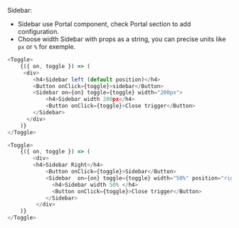 Sidebar:

 * Sidebar use Portal component, check Portal section to add configuration.
 * Choose width Sidebar with props as a string, you can precise units like `px` or `%` for exemple.


```js
<Toggle>
    {({ on, toggle }) => (
     <div>
        <h4>Sidebar left (default position)</h4>
        <Button onClick={toggle}>sidebar</Button>
        <Sidebar on={on} toggle={toggle} width="200px">
            <h4>Sidebar width 200px</h4>
            <Button onClick={toggle}>Close trigger</Button>
        </Sidebar>  
      </div>          
    )}
</Toggle> 
```
    
```js
<Toggle>
    {({ on, toggle }) => (
        <div>
        <h4>Sidebar Right</h4>
            <Button onClick={toggle}>Sidebar</Button>
            <Sidebar  on={on} toggle={toggle} width="50%" position="right">
              <h4>Sidebar width 50% </h4>
              <Button onClick={toggle}>Close trigger</Button>
            </Sidebar>  
         </div>
    )}
</Toggle> 
```
        
      
